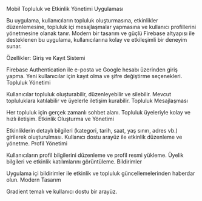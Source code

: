 Mobil Topluluk ve Etkinlik Yönetimi Uygulaması

Bu uygulama, kullanıcıların topluluk oluşturmasına, etkinlikler düzenlemesine, topluluk içi mesajlaşmalar yapmasına ve kullanıcı profillerini yönetmesine olanak tanır. Modern bir tasarım ve güçlü Firebase altyapısı ile desteklenen bu uygulama, kullanıcılarına kolay ve etkileşimli bir deneyim sunar.

Özellikler:
Giriş ve Kayıt Sistemi

Firebase Authentication ile e-posta ve Google hesabı üzerinden giriş yapma.
Yeni kullanıcılar için kayıt olma ve şifre değiştirme seçenekleri.
Topluluk Yönetimi

Kullanıcılar topluluk oluşturabilir, düzenleyebilir ve silebilir.
Mevcut topluluklara katılabilir ve üyelerle iletişim kurabilir.
Topluluk Mesajlaşması

Her topluluk için gerçek zamanlı sohbet alanı.
Topluluk üyeleriyle kolay ve hızlı iletişim.
Etkinlik Oluşturma ve Yönetimi

Etkinliklerin detaylı bilgileri (kategori, tarih, saat, yaş sınırı, adres vb.) girilerek oluşturulması.
Kullanıcı dostu arayüz ile etkinlik düzenleme ve yönetme.
Profil Yönetimi

Kullanıcıların profil bilgilerini düzenleme ve profil resmi yükleme.
Üyelik bilgileri ve etkinlik katılımlarını görüntüleme.
Bildirimler

Uygulama içi bildirimler ile etkinlik ve topluluk güncellemelerinden haberdar olun.
Modern Tasarım

Gradient temalı ve kullanıcı dostu bir arayüz.
